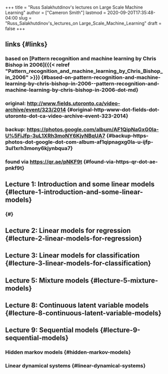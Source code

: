 +++
title = "Russ Salakhutdinov's lectures on Large Scale Machine Learning"
author = ["Cameron Smith"]
lastmod = 2020-09-20T17:35:48-04:00
slug = "Russ_Salakhutdinov's_lectures_on Large_Scale_Machine_Learning"
draft = false
+++

## links {#links}


### based on [Pattern recognition and machine learning by Chris Bishop in 2006]({{< relref "Pattern_recognition_and_machine_learning_by_Chris_Bishop_in_2006" >}}) {#based-on-pattern-recognition-and-machine-learning-by-chris-bishop-in-2006--pattern-recognition-and-machine-learning-by-chris-bishop-in-2006-dot-md}


### original: <http://www.fields.utoronto.ca/video-archive/event/323/2014> {#original-http-www-dot-fields-dot-utoronto-dot-ca-video-archive-event-323-2014}


### backup: <https://photos.google.com/album/AF1QipNaGxG0la-U%5FiJfp-3uL1XRh3moNY6KjyNBqUA7> {#backup-https-photos-dot-google-dot-com-album-af1qipnagxg0la-u-ijfp-3ul1xrh3mony6kjynbqua7}


### found via <https://qr.ae/pNKF9t> {#found-via-https-qr-dot-ae-pnkf9t}


## Lecture 1: Introduction and some linear models {#lecture-1-introduction-and-some-linear-models}


###  {#}


## Lecture 2: Linear models for regression {#lecture-2-linear-models-for-regression}


## Lecture 3: Linear models for classification {#lecture-3-linear-models-for-classification}


## Lecture 5: Mixture models {#lecture-5-mixture-models}


## Lecture 8: Continuous latent variable models {#lecture-8-continuous-latent-variable-models}


## Lecture 9: Sequential models {#lecture-9-sequential-models}


### Hidden markov models {#hidden-markov-models}


### Linear dynamical systems {#linear-dynamical-systems}
